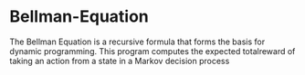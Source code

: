 # Bellman-Equation
The Bellman Equation is a recursive formula that forms the basis for dynamic programming. This program computes the expected totalreward of taking an action from a state in a Markov decision process
